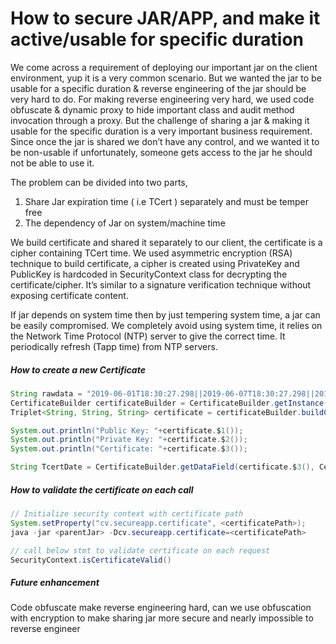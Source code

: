 # How to secure JAR/APP, and make it active/usable for specific duration 

We come across a requirement of deploying our important jar on the client environment, yup it is a very common scenario.  But we wanted the jar to be usable for a specific duration & reverse engineering of the jar should be very hard to do.
For making reverse engineering very hard, we used code obfuscate & dynamic proxy to hide important class and audit method invocation through a proxy.
But the challenge of sharing a jar & making it usable for the specific duration is a very important business requirement. Since once the jar is shared we don’t have any control, and we wanted it to be non-usable if unfortunately, someone gets access to the jar he should not be able to use it.

The problem can be divided into two parts,
1. Share Jar expiration time ( i.e TCert ) separately and must be temper free
2. The dependency of Jar on system/machine time

We build certificate and shared it separately to our client, the certificate is a cipher containing TCert time. We used asymmetric encryption (RSA) technique to build certificate, a cipher is created using PrivateKey and PublicKey is hardcoded in SecurityContext class for decrypting the certificate/cipher. It’s similar to a signature verification technique without exposing certificate content.

If jar depends on system time then by just tempering system time, a jar can be easily compromised. We completely avoid using system time, it relies on the Network Time Protocol (NTP) server to give the correct time. It periodically refresh (Tapp time) from NTP servers.

##### How to create a new Certificate
```java
String rawdata = "2019-06-01T18:30:27.298||2019-06-07T18:30:27.298||2019-06-05T12:59:27.298||2019-06-04T18:30:27.298";
CertificateBuilder certificateBuilder = CertificateBuilder.getInstance();
Triplet<String, String, String> certificate = certificateBuilder.buildCertificateForData(rawdata);

System.out.println("Public Key: "+certificate.$1());
System.out.println("Private Key: "+certificate.$2());
System.out.println("Certificate: "+certificate.$3());

String TcertDate = CertificateBuilder.getDataField(certificate.$3(), CertificateBuilder.getPublicKeyFromText(certificate.$1()), "\\|\\|", 3);
```

##### How to validate the certificate on each call
```java
// Initialize security context with certificate path
System.setProperty("cv.secureapp.certificate", <certificatePath>);
java -jar <parentJar> -Dcv.secureapp.certificate=<certificatePath>

// call below stmt to validate certificate on each request
SecurityContext.isCertificateValid()
```

##### Future enhancement
Code obfuscate make reverse engineering hard, can we use obfuscation with encryption to make sharing jar more secure and nearly impossible to reverse engineer 

